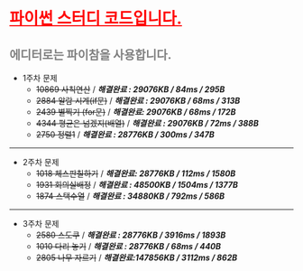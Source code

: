 # <span style="color:red"><u>파이썬 스터디 코드입니다.</u></span>



## <span style="color:gray">에디터로는 파이참을 사용합니다.</span>



* 1주차 문제
  * ~~10869 사칙연산~~ / ***해결완료 :  29076KB / 84ms / 295B***
  * ~~2884 알람 시계(if문)~~ / ***해결완료 : 29076KB / 68ms / 313B***
  * ~~2439 별찍기 (for문)~~ / ***해결완료: 29076KB / 68ms / 172B***
  * ~~4344 평균은 넘겠지(배열)~~ / ***해결완료 : 29076KB / 72ms / 388B***
  * ~~2750 정렬1~~ / ***해결완료 : 28776KB / 300ms / 347B***

---

+ 2주차 문제
  + ~~1018 체스판칠하기~~ / ***해결완료: 28776KB / 112ms / 1580B***
  + ~~1931 회의실배정~~ / ***해결완료 : 48500KB / 1504ms / 1377B***
  + ~~1874 스택수열~~ / ***해결완료 : 34880KB / 792ms / 586B***

---

+ 3주차 문제
  + ~~2580 스도쿠~~ /  ***해결완료 : 28776KB / 3916ms / 1893B***
  + ~~1010 다리  놓기~~ / ***해결완료 : 28776KB / 68ms / 440B***
  + ~~2805 나무 자르기~~ / ***해결완료:147856KB / 3112ms / 862B***